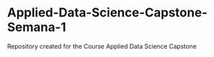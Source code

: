 # Applied-Data-Science-Capstone-Semana-1
Repository created for the Course Applied Data Science Capstone 
